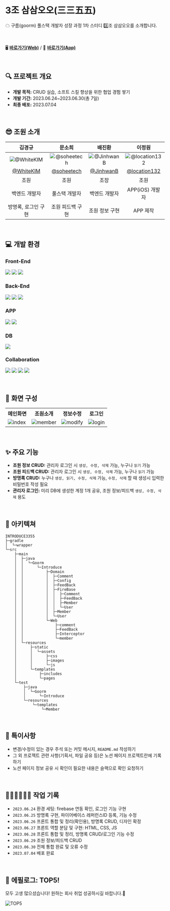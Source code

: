 # 3조 삼삼오오(三三五五)
☁ 구름(goorm) 풀스택 개발자 성장 과정 1차 스터디 3️⃣조 삼삼오오를 소개합니다.

<br />

🖥 [**바로가기(Web)**](https://port-0-introduce3355-private-20zynm2mljnlngk9.sel4.cloudtype.app/) / 📱 [**바로가기(App)**](https://github.com/goorm-fullstack/Introduce3355-App)

<br />

## 🔍 프로젝트 개요
- **개발 목적:** CRUD 실습, 소프트 스킬 향상을 위한 협업 경험 쌓기
- **개발 기간:** 2023.06.24~2023.06.30(총 7일)
- **최종 배포:** 2023.07.04

<br />

## 😎 조원 소개

| 김경규 | 문소희 | 배진환 | 이정원 |
| :-: | :-: | :-: | :-: |
| ![@WhiteKIM](https://github.com/goorm-fullstack/Introduce-3355/assets/121299334/24f71bb9-12bb-4b29-9e2b-73461af0635d) | ![@soheetech](https://github.com/goorm-fullstack/Introduce-3355/assets/121299334/24c6f23b-8952-4e02-9347-ba42f5b67bc8)|![@JinhwanB](https://github.com/goorm-fullstack/Introduce-3355/assets/121299334/c503b06b-188f-4041-abf8-4041093d80a0) |![@location132](https://avatars.githubusercontent.com/u/132702102?s=400&u=6f737d6488385275e81424b52b6bcdc96fa3ce6a&v=4)|
| [@WhiteKIM](https://github.com/WhiteKIM) | [@soheetech](https://github.com/soheetech) | [@JinhwanB](https://github.com/JinhwanB) | [@location132](https://github.com/location132) |
| 조원 | 조원 | 조장 | 조원 |
| 백엔드 개발자 | 풀스택 개발자 | 백엔드 개발자 | APP(iOS) 개발자 |
| 방명록, 로그인 구현 | 조원 피드백 구현 | 조원 정보 구현 | APP 제작 |

<br />

## 💻 개발 환경


### Front-End
<img src="https://img.shields.io/badge/html5-E34F26?style=for-the-badge&logo=html5&logoColor=white"> <img src="https://img.shields.io/badge/css-1572B6?style=for-the-badge&logo=css3&logoColor=white"> <img src="https://img.shields.io/badge/javascript-F7DF1E?style=for-the-badge&logo=javascript&logoColor=black">


### Back-End
<img src="https://img.shields.io/badge/java 17-007396?style=for-the-badge&logo=java&logoColor=white"> <img src="https://img.shields.io/badge/spring 3.1.0-6DB33F?style=for-the-badge&logo=spring&logoColor=white"> <img src="https://img.shields.io/badge/thymeleaf-005F0F?style=for-the-badge&logo=thymeleaf&logoColor=white">


### APP
<img src="https://img.shields.io/badge/Dart-0175C2?style=for-the-badge&logo=Dart&logoColor=white"> <img src="https://img.shields.io/badge/flutter-02569B?style=for-the-badge&logo=flutter&logoColor=white">


### DB
<img src="https://img.shields.io/badge/firebase-FFCA28?style=for-the-badge&logo=firebase&logoColor=black">


### Collaboration
<img src="https://img.shields.io/badge/Notion-000000?style=for-the-badge&logo=Notion&logoColor=white"> <img src="https://img.shields.io/badge/Discord-5865F2?style=for-the-badge&logo=Discord&logoColor=white"> <img src="https://img.shields.io/badge/Slack-4A154B?style=for-the-badge&logo=Slack&logoColor=white"> <img src="https://img.shields.io/badge/github-181717?style=for-the-badge&logo=github&logoColor=white">

<br />

## 📝 화면 구성

<table>
	<tr>
		<th>메인화면</th>
		<th>조원소개</th>
		<th>정보수정</th>
		<th>로그인</th>
	</tr>
	<tr>
		<td valign="top"><img src="https://github.com/goorm-fullstack/Introduce3355/assets/121299334/717a75b0-846b-40ff-85ed-582ee328cce9" alt="index"></td>
		<td valign="top"><img src="https://github.com/goorm-fullstack/Introduce3355/assets/121299334/f604ef20-d9d8-4fbc-a965-febbbd137d4b" alt="member"></td>
		<td valign="top"><img src="https://github.com/goorm-fullstack/Introduce3355/assets/121299334/f1fc09c1-3af9-4ba1-b1a3-4a408ffe27c8" alt="modify"></td>
		<td valign="top"><img src="https://github.com/goorm-fullstack/Introduce3355/assets/121299334/95f61ccd-b47b-4f0b-95e2-3368a8dc8005" alt="login"></td>
	</tr>
</table>

<br />

## ✨ 주요 기능
- **조원 정보 CRUD:** 관리자 로그인 시 `생성, 수정, 삭제` 가능, 누구나 `읽기` 가능
- **조원 피드백 CRUD:** 관리자 로그인 시 `생성, 수정, 삭제` 가능, 누구나 `읽기` 가능
- **방명록 CRUD:** 누구나 `생성, 읽기, 수정, 삭제` 가능, `수정, 삭제` 할 때 생성시 입력한 비밀번호 작성 필요
- **관리자 로그인:** 미리 DB에 생성한 계정 1개 공유, 조원 정보/피드백 `생성, 수정, 삭제` 용도

<br />

## 📁 아키텍쳐

```
INTRODUCE3355
├─gradle
│  └─wrapper
└─src
    ├─main
    │  ├─java
    │  │  └─Goorm
    │  │      └─Introduce
    │  │          ├─Domain
    │  │          │  ├─Comment
    │  │          │  ├─Config
    │  │          │  ├─FeedBack
    │  │          │  ├─FireBase
    │  │          │  │  ├─Comment
    │  │          │  │  ├─FeedBack
    │  │          │  │  ├─Member
    │  │          │  │  └─User
    │  │          │  ├─Member
    │  │          │  └─User
    │  │          └─Web
    │  │              ├─comment
    │  │              ├─FeedBack
    │  │              ├─Interceptor
    │  │              └─member
    │  └─resources
    │      ├─static
    │      │  └─assets
    │      │      ├─css
    │      │      ├─images
    │      │      └─js
    │      └─templates
    │          ├─includes
    │          └─pages
    └─test
        ├─java
        │  └─Goorm
        │      └─Introduce
        └─resources
            └─templates
                └─Member
```

<br />

## 📌 특이사항
- 변경/수정이 있는 경우 주석 또는 커밋 메시지, `README.md` 작성하기
- 그 외 프로젝트 관련 사항(기획서, 파일 공유 등)은 노션 페이지 프로젝트란에 기록하기
- 노션 페이지 정보 공유 시 확인이 필요한 내용은 슬랙으로 확인 요청하기

<br />

## 👩🏻‍💻👨🏻‍💻 작업 기록

- `2023.06.24` 환경 세팅: firebase 연동 확인, 로그인 기능 구현
- `2023.06.25` 방명록 구현, 파이어베이스 레퍼런스ID 등록, 기능 수정
- `2023.06.26` 프론트 통합 및 정리(확인용), 방명록 CRUD, 디자인 확정
- `2023.06.27` 프론트 역할 분담 및 구현: HTML, CSS, JS
- `2023.06.28` 프론트 통합 및 정리, 방명록 CRUD/로그인 기능 수정
- `2023.06.29` 조원 정보/피드백 CRUD
- `2023.06.30` 전체 통합 완료 및 오류 수정
- `2023.07.04` 배포 완료

<br />

## 🎉 에필로그: TOP5!
모두 고생 많으셨습니다! 원하는 회사 취업 성공하시길 바랍니다.🤗

![TOP5](https://github.com/goorm-fullstack/Introduce3355/assets/121299334/0730bdc3-df47-4fb4-8896-746c7a74cd07)
